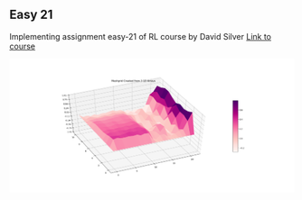 ## Easy 21 

Implementing assignment easy-21 of RL course by David Silver
[Link to course](http://www0.cs.ucl.ac.uk/staff/d.silver/web/Teaching.html)

![Value Function by Monte Carlo Control](Figure_1.png)